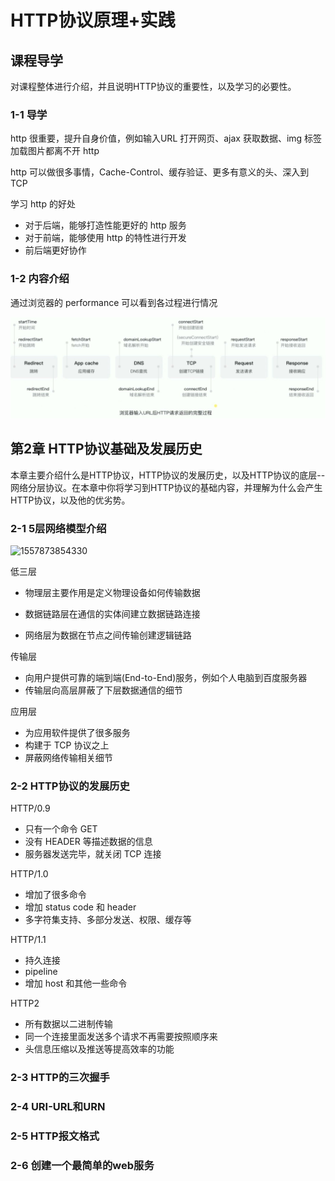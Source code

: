 # HTTP协议原理+实践

## 课程导学

对课程整体进行介绍，并且说明HTTP协议的重要性，以及学习的必要性。

### 1-1 导学

http 很重要，提升自身价值，例如输入URL 打开网页、ajax 获取数据、img 标签加载图片都离不开 http

http 可以做很多事情，Cache-Control、缓存验证、更多有意义的头、深入到TCP

学习 http 的好处

- 对于后端，能够打造性能更好的 http 服务
- 对于前端，能够使用 http 的特性进行开发
- 前后端更好协作

### 1-2 内容介绍

通过浏览器的 performance 可以看到各过程进行情况

![http-输入url](img/http-输入url.png)

## 第2章 HTTP协议基础及发展历史

本章主要介绍什么是HTTP协议，HTTP协议的发展历史，以及HTTP协议的底层--网络分层协议。在本章中你将学习到HTTP协议的基础内容，并理解为什么会产生HTTP协议，以及他的优劣势。

### 2-1 5层网络模型介绍

![1557873854330](C:\Users\wangtongmeng\AppData\Roaming\Typora\typora-user-images\1557873854330.png)

低三层

- 物理层主要作用是定义物理设备如何传输数据

- 数据链路层在通信的实体间建立数据链路连接

- 网络层为数据在节点之间传输创建逻辑链路

传输层

- 向用户提供可靠的端到端(End-to-End)服务，例如个人电脑到百度服务器
- 传输层向高层屏蔽了下层数据通信的细节

应用层

- 为应用软件提供了很多服务
- 构建于 TCP 协议之上
- 屏蔽网络传输相关细节

###  2-2 HTTP协议的发展历史

HTTP/0.9

- 只有一个命令 GET
- 没有 HEADER 等描述数据的信息
- 服务器发送完毕，就关闭 TCP 连接

HTTP/1.0

- 增加了很多命令
- 增加 status code 和 header
- 多字符集支持、多部分发送、权限、缓存等

HTTP/1.1

- 持久连接
- pipeline
- 增加 host 和其他一些命令

HTTP2

- 所有数据以二进制传输
- 同一个连接里面发送多个请求不再需要按照顺序来
- 头信息压缩以及推送等提高效率的功能

### 2-3 HTTP的三次握手

### 2-4 URI-URL和URN

###  2-5 HTTP报文格式

### 2-6 创建一个最简单的web服务

